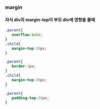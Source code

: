 ### margin

#### 자식 div의 margin-top이 부모 div에 영향을  줄때

```css
.parent{
   overflow:auto;
}
.child{
   margin-top:20px;
}
```

```css
.parent{
   border:1px;
}
.child{
   margin-top:20px;
}
```

```css
.parent{
   padding-top:20px;
}
```

